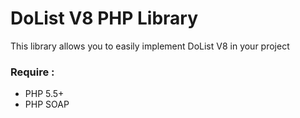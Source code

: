 # DoList V8 PHP Library
This library allows you to easily implement DoList V8 in your project

### Require : 
* PHP 5.5+
* PHP SOAP